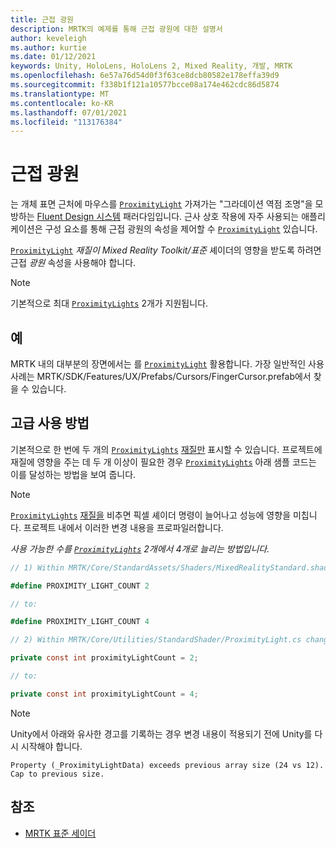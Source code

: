 ```yaml
---
title: 근접 광원
description: MRTK의 예제를 통해 근접 광원에 대한 설명서
author: keveleigh
ms.author: kurtie
ms.date: 01/12/2021
keywords: Unity, HoloLens, HoloLens 2, Mixed Reality, 개발, MRTK
ms.openlocfilehash: 6e57a76d54d0f3f63ce8dcb80582e178effa39d9
ms.sourcegitcommit: f338b1f121a10577bcce08a174e462cdc86d5874
ms.translationtype: MT
ms.contentlocale: ko-KR
ms.lasthandoff: 07/01/2021
ms.locfileid: "113176384"
---
```

# <a name="proximity-light"></a>근접 광원

는 개체 표면 근처에 마우스를 [`ProximityLight`](xref:Microsoft.MixedReality.Toolkit.Utilities.ProximityLight) 가져가는 "그라데이션 역점 조명"을 모방하는 [Fluent Design 시스템](https://www.microsoft.com/design/fluent/) 패러다임입니다. 근사 상호 작용에 자주 사용되는 애플리케이션은 구성 요소를 통해 근접 광원의 속성을 제어할 수 [`ProximityLight`](xref:Microsoft.MixedReality.Toolkit.Utilities.ProximityLight) 있습니다.

[`ProximityLight`](xref:Microsoft.MixedReality.Toolkit.Utilities.ProximityLight) *재질이 Mixed Reality Toolkit/표준* 셰이더의 영향을 받도록 하려면 근접 *광원* 속성을 사용해야 합니다.

> [!NOTE]
> 기본적으로 최대 [`ProximityLights`](xref:Microsoft.MixedReality.Toolkit.Utilities.ProximityLight) 2개가 지원됩니다.

## <a name="examples"></a>예

MRTK 내의 대부분의 장면에서는 를 [`ProximityLight`](xref:Microsoft.MixedReality.Toolkit.Utilities.ProximityLight) 활용합니다. 가장 일반적인 사용 사례는 MRTK/SDK/Features/UX/Prefabs/Cursors/FingerCursor.prefab에서 찾을 수 있습니다.

## <a name="advanced-usage"></a>고급 사용 방법

기본적으로 한 번에 두 개의 [`ProximityLights`](xref:Microsoft.MixedReality.Toolkit.Utilities.ProximityLight) [재질만](https://docs.unity3d.com/ScriptReference/Material.html) 표시할 수 있습니다. 프로젝트에 재질에 영향을 주는 데 두 개 이상이 필요한 경우 [`ProximityLights`](xref:Microsoft.MixedReality.Toolkit.Utilities.ProximityLight) 아래 샘플 코드는 이를 달성하는 방법을 보여 줍니다. [](https://docs.unity3d.com/ScriptReference/Material.html)

> [!NOTE]
> [`ProximityLights`](xref:Microsoft.MixedReality.Toolkit.Utilities.ProximityLight) [재질을](https://docs.unity3d.com/ScriptReference/Material.html) 비추면 픽셀 셰이더 명령이 늘어나고 성능에 영향을 미칩니다. 프로젝트 내에서 이러한 변경 내용을 프로파일러합니다.

*사용 가능한 수를 [`ProximityLights`](xref:Microsoft.MixedReality.Toolkit.Utilities.ProximityLight) 2개에서 4개로 늘리는 방법입니다.*

```C#
// 1) Within MRTK/Core/StandardAssets/Shaders/MixedRealityStandard.shader change:

#define PROXIMITY_LIGHT_COUNT 2

// to:

#define PROXIMITY_LIGHT_COUNT 4

// 2) Within MRTK/Core/Utilities/StandardShader/ProximityLight.cs change:

private const int proximityLightCount = 2;

// to:

private const int proximityLightCount = 4;
```

> [!NOTE]
> Unity에서 아래와 유사한 경고를 기록하는 경우 변경 내용이 적용되기 전에 Unity를 다시 시작해야 합니다.
>
>`Property (_ProximityLightData) exceeds previous array size (24 vs 12). Cap to previous size.`

## <a name="see-also"></a>참조

* [MRTK 표준 세이더](mrtk-standard-shader.md)
